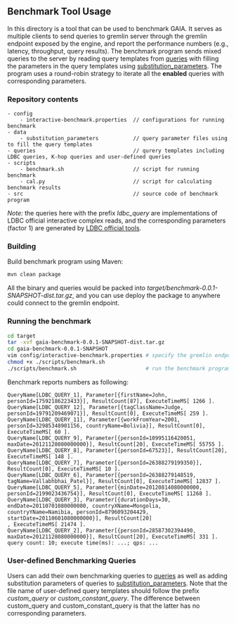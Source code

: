 ## Benchmark Tool Usage

In this directory is a tool that can be used to benchmark GAIA. It serves as multiple clients to send 
queries to gremlin server through the gremlin endpoint exposed by the engine, and report the performance numbers 
(e.g., latency, throughput, query results).
The benchmark program sends mixed queries to the server by reading query templates from [queries](queries) with filling the parameters in the query templates 
using [substitution_parameters](data/substitution_parameters). 
The program uses a round-robin strategy to iterate all the **enabled** queries with corresponding parameters.

### Repository contents
```
- config                                
    - interactive-benchmark.properties  // configurations for running benchmark
- data
    - substitution_parameters           // query parameter files using to fill the query templates
- queries                               // qurery templates including LDBC queries, K-hop queries and user-defined queries
- scripts
    - benchmark.sh                      // script for running benchmark
    - cal.py                            // script for calculating benchmark results
- src                                   // source code of benchmark program
```
_Note:_ the queries here with the prefix _ldbc_query_ are implementations of LDBC official interactive complex reads,
and the corresponding parameters (factor 1) are generated by [LDBC official tools](http://github.com/ldbc/ldbc_snb_datagen).

### Building

Build benchmark program using Maven:
```bash
mvn clean package
```
All the binary and queries would be packed into _target/benchmark-0.0.1-SNAPSHOT-dist.tar.gz_, 
and you can use deploy the package to anywhere could connect to the gremlin endpoint. 

### Running the benchmark

```bash
cd target
tar -xvf gaia-benchmark-0.0.1-SNAPSHOT-dist.tar.gz
cd gaia-benchmark-0.0.1-SNAPSHOT
vim config/interactive-benchmark.properties # specify the gremlin endpoint of your server and modify running configurations
chmod +x ./scripts/benchmark.sh 
./scripts/benchmark.sh                      # run the benchmark program
```

Benchmark reports numbers as following:
```
QueryName[LDBC_QUERY_1], Parameter[{firstName=John, personId=17592186223433}], ResultCount[87], ExecuteTimeMS[ 1266 ].
QueryName[LDBC_QUERY_12], Parameter[{tagClassName=Judge, personId=19791209469071}], ResultCount[0], ExecuteTimeMS[ 259 ].
QueryName[LDBC_QUERY_11], Parameter[{workFromYear=2001, personId=32985348901156, countryName=Bolivia}], ResultCount[0], ExecuteTimeMS[ 60 ].
QueryName[LDBC_QUERY_9], Parameter[{personId=10995116420051, maxDate=20121128080000000}], ResultCount[20], ExecuteTimeMS[ 55755 ].
QueryName[LDBC_QUERY_8], Parameter[{personId=67523}], ResultCount[20], ExecuteTimeMS[ 148 ].
QueryName[LDBC_QUERY_7], Parameter[{personId=26388279199350}], ResultCount[0], ExecuteTimeMS[ 10 ].
QueryName[LDBC_QUERY_6], Parameter[{personId=26388279148519, tagName=Vallabhbhai_Patel}], ResultCount[0], ExecuteTimeMS[ 12837 ].
QueryName[LDBC_QUERY_5], Parameter[{minDate=20120814080000000, personId=2199023436754}], ResultCount[0], ExecuteTimeMS[ 11268 ].
QueryName[LDBC_QUERY_3], Parameter[{durationDays=30, endDate=20110701080000000, countryXName=Mongolia, countryYName=Namibia, personId=8796093204429, startDate=20110601080000000}], ResultCount[20]
, ExecuteTimeMS[ 21474 ].
QueryName[LDBC_QUERY_2], Parameter[{personId=28587302394490, maxDate=20121128080000000}], ResultCount[20], ExecuteTimeMS[ 331 ].
query count: 10; execute time(ms): ...; qps: ...
```

### User-defined Benchmarking Queries
Users can add their own benchmarking queries to [queries](queries) as well as adding substitution parameters of queries to [substitution_parameters](data/substitution_parameters). 
Note that the file name of user-defined query templates should follow the prefix _custom_query_ or _custom_constant_query_. The difference between custom_query and 
custom_constant_query is that the latter has no corresponding parameters.
